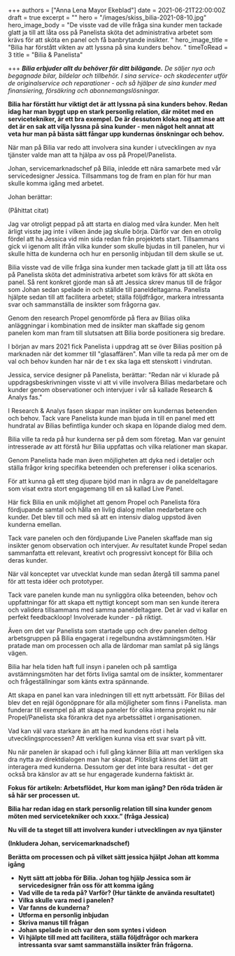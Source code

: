 +++
authors = ["Anna Lena Mayor Ekeblad"]
date = 2021-06-21T22:00:00Z
draft = true
excerpt = ""
hero = "/images/skiss_bilia-2021-08-10.jpg"
hero_image_body = "De visste vad de ville fråga sina kunder men tackade glatt ja till att låta oss på Panelista sköta det administrativa arbetet som krävs för att  sköta en panel och få banbrytande insikter. "
hero_image_title = "Bilia har förstått vikten av att lyssna på sina kunders behov. "
timeToRead = 3
title = "Bilia & Panelista"

+++
**_Bilia erbjuder allt du behöver för ditt bilägande._** _De säljer nya och begagnade bilar, bildelar och tillbehör. I sina service- och skadecenter utför de originalservice och reparationer - och så hjälper de sina kunder med finansiering, försäkring och abonnemangslösningar._

**Bilia har förstått hur viktigt det är att lyssna på sina kunders behov. Redan idag har man byggt upp en stark personlig relation, där mötet med en servicetekniker, är ett bra exempel. De är dessutom kloka nog att inse att det är en sak att vilja lyssna på sina kunder - men något helt annat att veta hur man på bästa sätt fångar upp kundernas önskningar och behov.**

När man på Bilia var redo att involvera sina kunder i utvecklingen av nya tjänster valde man att ta hjälpa av oss på Propel/Panelista. 

Johan, servicemarknadschef på Bilia, inledde ett nära samarbete med vår servicedesigner Jessica. Tillsammans tog de fram en plan för hur man skulle komma igång med arbetet. 

Johan berättar: 

(Påhittat citat) 

Jag var otroligt peppad på att starta en dialog med våra kunder. Men helt ärligt visste jag inte i vilken ände jag skulle börja. Därför var den en otrolig fördel att ha Jessica vid min sida redan från projektets start. Tillsammans gick vi igenom allt ifrån vilka kunder som skulle bjudas in till panelen, hur vi skulle hitta de kunderna och hur en personlig inbjudan till dem skulle se ut. 

Bilia visste vad de ville fråga sina kunder men tackade glatt ja till att låta oss på Panelista sköta det administrativa arbetet som krävs för att sköta en panel. Så rent konkret gjorde man så att Jessica skrev manus till de frågor som Johan sedan spelade in och ställde till paneldeltagarna. Panelista hjälpte sedan till att facilitera arbetet; ställa följdfrågor, markera intressanta svar och sammanställa de insikter som frågorna gav. 

Genom den research Propel genomförde på flera av Bilias olika anläggningar i kombination med de insikter man skaffade sig genom panelen kom man fram till slutsatsen att Bilia borde positionera sig bredare.

I början av mars 2021 fick Panelista i uppdrag att se över Bilias position på marknaden när det kommer till "glasaffären". Man ville ta reda på mer om de val och behov kunden har när de t ex ska laga ett stenskott i vindrutan.

Jessica, service designer på Panelista, berättar: "Redan när vi klurade på uppdragsbeskrivningen visste vi att vi ville involvera Bilias medarbetare och kunder genom observationer och intervjuer i vår så kallade Research & Analys fas."

I Research & Analys fasen skapar man insikter om kundernas beteenden och behov. Tack vare Panelista kunde man bjuda in till en panel med ett hundratal av Bilias befintliga kunder och skapa en löpande dialog med dem.

Bilia ville ta reda på hur kunderna ser på dem som företag. Man var genuint intresserade av att förstå hur Bilia uppfattas och vilka relationer man skapar.

Genom Panelista hade man även möjligheten att dyka ned i detaljer och ställa frågor kring specifika beteenden och preferenser i olika scenarios.

För att kunna gå ett steg djupare bjöd man in några av de paneldeltagare som visat extra stort engagemang till en så kallad Live Panel.

Här fick Bilia en unik möjlighet att genom Propel och Panelista föra fördjupande samtal och hålla en livlig dialog mellan medarbetare och kunder. Det blev till och med så att en intensiv dialog uppstod även kunderna emellan.

Tack vare panelen och den fördjupande Live Panelen skaffade man sig insikter genom observation och intervjuer. Av resultatet kunde Propel sedan sammanfatta ett relevant, kreativt och progressivt koncept för Bilia och deras kunder.

När väl konceptet var utvecklat kunde man sedan återgå till samma panel för att testa idéer och prototyper.

Tack vare panelen kunde man nu synliggöra olika beteenden, behov och uppfattningar för att skapa ett nyttigt koncept som man sen kunde iterera och validera tillsammans med samma paneldeltagare. Det är vad vi kallar en perfekt feedbackloop! Involverade kunder - på riktigt.

Även om det var Panelista som startade upp och drev panelen deltog arbetsgruppen på Bilia engagerat i regelbundna avstämningsmöten. Här pratade man om processen och alla de lärdomar man samlat på sig längs vägen.

Bilia har hela tiden haft full insyn i panelen och på samtliga avstämningsmöten har det förts livliga samtal om de insikter, kommentarer och frågeställningar som känts extra spännande.

Att skapa en panel kan vara inledningen till ett nytt arbetssätt. För Bilias del blev det en rejäl ögonöppnare för alla möjligheter som finns i Panelista. man funderar till exempel på att skapa paneler för olika interna projekt nu när Propel/Panelista ska förankra det nya arbetssättet i organisationen.

Vad kan väl vara starkare än att ha med kundens röst i hela utvecklingsprocessen? Att verkligen kunna visa ett svar svart på vitt.

Nu när panelen är skapad och i full gång känner Bilia att man verkligen ska dra nytta av direktdialogen man har skapat. Plötsligt känns det lätt att interagera med kunderna. Dessutom ger det inte bara resultat - det ger också bra känslor av att se hur engagerade kunderna faktiskt är.

**Fokus för artikeln: Arbetsflödet, Hur kom man igång? Den röda tråden är så här ser processen ut.**

**Bilia har redan idag en stark personlig relation till sina kunder genom möten med servicetekniker och xxxx.” (fråga Jessica)**

**Nu vill de ta steget till att involvera kunder i utvecklingen av nya tjänster**

**(Inkludera Johan, servicemarknadschef)**

**Berätta om processen och på vilket sätt jessica hjälpt Johan att komma igång**

* **Nytt sätt att jobba för Bilia. Johan tog hjälp Jessica som är servicedesigner från oss för att komma igång**
* **Vad ville de ta reda på? Varför? (Hur tänkte de använda resultatet)**
* **Vilka skulle vara med i panelen?**
* **Var fanns de kunderna?**
* **Utforma en personlig inbjudan**
* **Skriva manus till frågan**
* **Johan spelade in och var den som syntes i videon**
* **Vi hjälpte till med att facilitera, ställa följdfrågor och markera intressanta svar samt sammanställa insikter från frågorna.**